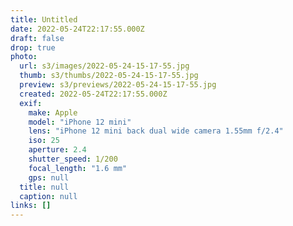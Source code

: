 ```yaml
---
title: Untitled
date: 2022-05-24T22:17:55.000Z
draft: false
drop: true
photo:
  url: s3/images/2022-05-24-15-17-55.jpg
  thumb: s3/thumbs/2022-05-24-15-17-55.jpg
  preview: s3/previews/2022-05-24-15-17-55.jpg
  created: 2022-05-24T22:17:55.000Z
  exif:
    make: Apple
    model: "iPhone 12 mini"
    lens: "iPhone 12 mini back dual wide camera 1.55mm f/2.4"
    iso: 25
    aperture: 2.4
    shutter_speed: 1/200
    focal_length: "1.6 mm"
    gps: null
  title: null
  caption: null
links: []
---
```


